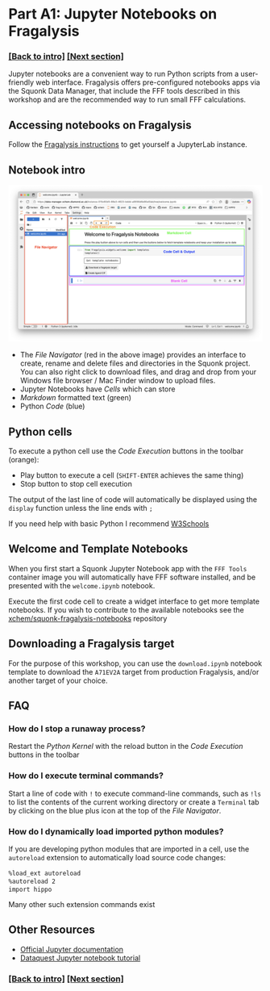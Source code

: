 
# Part A1: Jupyter Notebooks on Fragalysis

### [[Back to intro]](README.md) [[Next section]](A2_GIT_AND_TERMINAL.md)

Jupyter notebooks are a convenient way to run Python scripts from a user-friendly web interface. Fragalysis offers pre-configured notebooks apps via the Squonk Data Manager, that include the FFF tools described in this workshop and are the recommended way to run small FFF calculations.

## Accessing notebooks on Fragalysis

Follow the [Fragalysis instructions](https://fragalysis.readthedocs.io/en/latest/notebooks.html) to get yourself a JupyterLab instance.

## Notebook intro

<picture>
 <img alt="Welcome Notebook" src="media/notebook_welcome.png">
</picture>

- The _File Navigator_ (red in the above image) provides an interface to create, rename and delete files and directories in the Squonk project. You can also right click to download files, and drag and drop from your Windows file browser / Mac Finder window to upload files.
- Jupyter Notebooks have _Cells_ which can store
 - _Markdown_ formatted text (green)
 - Python _Code_ (blue)

## Python cells

To execute a python cell use the _Code Execution_ buttons in the toolbar (orange):

- Play button to execute a cell (`SHIFT-ENTER` achieves the same thing)
- Stop button to stop cell execution

The output of the last line of code will automatically be displayed using the `display` function unless the line ends with `;`

If you need help with basic Python I recommend [W3Schools](https://www.w3schools.com/python/python_intro.asp)

## Welcome and Template Notebooks

When you first start a Squonk Jupyter Notebook app with the `FFF Tools` container image you will automatically have FFF software installed, and be presented with the `welcome.ipynb` notebook. 

Execute the first code cell to create a widget interface to get more template notebooks. If you wish to contribute to the available notebooks see the [xchem/squonk-fragalysis-notebooks](https://github.com/xchem/squonk-fragalysis-notebooks) repository

## Downloading a Fragalysis target

For the purpose of this workshop, you can use the `download.ipynb` notebook template to download the `A71EV2A` target from production Fragalysis, and/or another target of your choice.

## FAQ

### How do I stop a runaway process?

Restart the _Python Kernel_ with the reload button in the _Code Execution_ buttons in the toolbar

### How do I execute terminal commands?

Start a line of code with `!` to execute command-line commands, such as `!ls` to list the contents of the current working directory or create a `Terminal` tab by clicking on the blue plus icon at the top of the _File Navigator_.

### How do I dynamically load imported python modules?

If you are developing python modules that are imported in a cell, use the `autoreload` extension to automatically load source code changes:

```
%load_ext autoreload
%autoreload 2
import hippo
```

Many other such extension commands exist

## Other Resources

- [Official Jupyter documentation](https://docs.jupyter.org/en/latest/)
- [Dataquest Jupyter notebook tutorial](https://www.dataquest.io/blog/jupyter-notebook-tutorial/)

### [[Back to intro]](README.md) [[Next section]](A2_GIT_AND_TERMINAL.md)
